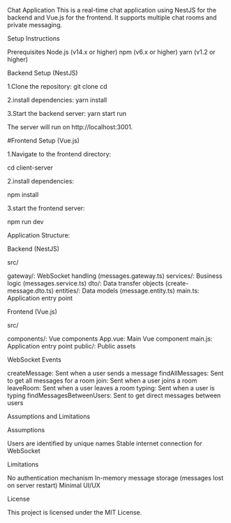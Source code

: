 Chat Application
This is a real-time chat application using NestJS for the backend and Vue.js for the frontend. It supports multiple chat rooms and private messaging.

Setup Instructions

Prerequisites
Node.js (v14.x or higher)
npm (v6.x or higher) 
yarn (v1.2 or higher)

Backend Setup (NestJS)

1.Clone the repository:
git clone <repository-url>
cd <repository-directory>

2.install dependencies:
yarn install

3.Start the backend server:
yarn start run

The server will run on http://localhost:3001.


#Frontend Setup (Vue.js)

1.Navigate to the frontend directory:

cd client-server

2.install dependencies:

npm install

3.start the frontend server:

npm run dev


Application Structure:

Backend (NestJS)

src/

gateway/: WebSocket handling (messages.gateway.ts)
services/: Business logic (messages.service.ts)
dto/: Data transfer objects (create-message.dto.ts)
entities/: Data models (message.entity.ts)
main.ts: Application entry point


Frontend (Vue.js)

src/

components/: Vue components
App.vue: Main Vue component
main.js: Application entry point
public/: Public assets


WebSocket Events

createMessage: Sent when a user sends a message
findAllMessages: Sent to get all messages for a room
join: Sent when a user joins a room
leaveRoom: Sent when a user leaves a room
typing: Sent when a user is typing
findMessagesBetweenUsers: Sent to get direct messages between users


Assumptions and Limitations

Assumptions

Users are identified by unique names
Stable internet connection for WebSocket

Limitations

No authentication mechanism
In-memory message storage (messages lost on server restart)
Minimal UI/UX

License

This project is licensed under the MIT License.




